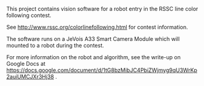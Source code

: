 This project contains vision software for a robot entry in the RSSC line color following contest.

See http://www.rssc.org/colorlinefollowing.html for contest information.

The software runs on a JeVois A33 Smart Camera Module which will mounted to a robot during the contest.

For more information on the robot and algorithm, see the write-up on Google Docs at https://docs.google.com/document/d/1tG8bzMibJC4PbiZWjmyg9qU3WrKp2auiUMCJXr3Hj38 .
